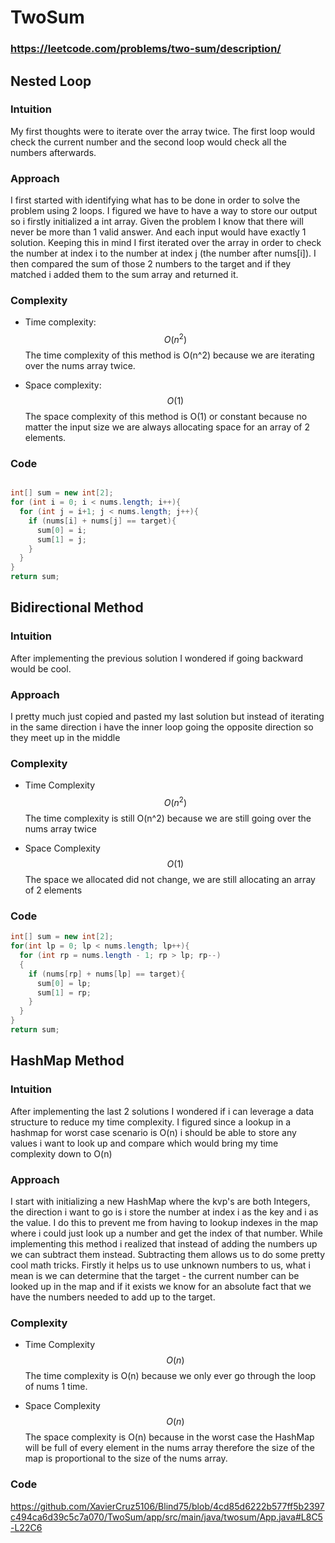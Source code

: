 # TwoSum
### https://leetcode.com/problems/two-sum/description/

## Nested Loop

### Intuition

My first thoughts were to iterate over the array twice. The first loop would check the current number and the second loop would check all the numbers afterwards.

### Approach
I first started with identifying what has to be done in order to solve the problem using 2 loops. I figured we have to have a way to store our output so i firstly initialized a int array. Given the problem I know that there will never be more than 1 valid answer. And each input would have exactly 1 solution. Keeping this in mind I first iterated over the array in order to check the number at index i to the number at index j (the number after nums[i]). I then compared the sum of those 2 numbers to the target and if they matched i added them to the sum array and returned it.

### Complexity
* Time complexity:
$$O(n^2)$$
The time complexity of this method is O(n^2) because we are iterating over the nums array twice.

* Space complexity:
$$O(1)$$
The space complexity of this method is O(1) or constant because no matter the input size we are always allocating space for an array of 2 elements.

### Code
```java

int[] sum = new int[2];
for (int i = 0; i < nums.length; i++){
  for (int j = i+1; j < nums.length; j++){
    if (nums[i] + nums[j] == target){
      sum[0] = i;
      sum[1] = j;
    }
  }
}
return sum;
```



## Bidirectional Method

### Intuition
After implementing the previous solution I wondered if going backward would be cool.

### Approach
I pretty much just copied and pasted my last solution but instead of iterating in the same direction i have the inner loop going the opposite direction so they meet up in the middle

### Complexity

* Time Complexity
$$O(n^2)$$
The time complexity is still O(n^2) because we are still going over the nums array twice

* Space Complexity
$$O(1)$$
The space we allocated did not change, we are still allocating an array of 2 elements

### Code

```java
int[] sum = new int[2];
for(int lp = 0; lp < nums.length; lp++){
  for (int rp = nums.length - 1; rp > lp; rp--)
  {
    if (nums[rp] + nums[lp] == target){
      sum[0] = lp;
      sum[1] = rp;
    }
  }
}
return sum;


```


## HashMap Method

### Intuition
After implementing the last 2 solutions I wondered if i can leverage a data structure to reduce my time complexity. I figured since a lookup in a hashmap for worst case scenario is O(n) i should be able to store any values i want to look up and compare which would bring my time complexity down to O(n)

### Approach

I start with initializing a new HashMap where the kvp's are both Integers, the direction i want to go is i store the number at index i as the key and i as the value. I do this to prevent me from having to lookup indexes in the map where i could just look up a number and get the index of that number. While implementing this method i realized that instead of adding the numbers up we can subtract them instead. Subtracting them allows us to do some pretty cool math tricks. Firstly it helps us to use unknown numbers to us, what i mean is we can determine that the target - the current number can be looked up in the map and if it exists we know for an absolute fact that we have the numbers needed to add up to the target.

### Complexity

* Time Complexity
$$O(n)$$
The time complexity is O(n) because we only ever go through the loop of nums 1 time.

* Space Complexity
$$O(n)$$
The space complexity is O(n) because in the worst case the HashMap will be full of every element in the nums array therefore the size of the map is proportional to the size of the nums array.

### Code

https://github.com/XavierCruz5106/Blind75/blob/4cd85d6222b577ff5b2397c494ca6d39c5c7a070/TwoSum/app/src/main/java/twosum/App.java#L8C5-L22C6